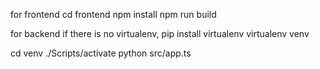 for frontend
cd frontend
npm install
npm run build

for backend 
if there is no virtualenv, 
pip install virtualenv
virtualenv venv

cd venv
./Scripts/activate
python src/app.ts
